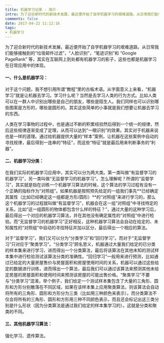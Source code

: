 ```yaml
---
title: 机器学习记录 - 简介
intro: 为了迎合新时代的新技术发展，最近便开始了自学机器学习的艰难道路。从日常我们能够接触到的“垃圾邮件过滤”，“人脸识别”，“笔迹识别”和 “Google PageRank” 等，其实在互联网上到处都有机器学习的影子，这些也都是机器学习在日常应用中的体现。
comments: false
date: 2017-04-22 11:12:16
tags:
- 机器学习
---
```


为了迎合新时代的新技术发展，最近便开始了自学机器学习的艰难道路。从日常我们能够接触到的“垃圾邮件过滤”，“人脸识别”，“笔迹识别”和 “Google PageRank” 等，其实在互联网上到处都有机器学习的影子，这些也都是机器学习在日常应用中的体现。

#### 一、什么是机器学习：

对于这个问题，我不想引用所谓“教程”里的古板术语。从字面意义上来看，“机器学习”就是让机器去学习。学习什么呢？当然是去学习人类的行为方式。比如人类可以在一群人中识别出哪些是自己的朋友，哪些是陌生人。我们同样也可以识别哪些图案是方形的，哪些是圆形的。其实这些简单的小事就是我们想要让机器去学习的东西。

人类在学习事物的过程中，也是通过不断的积累经验然后得到一个统一的规律，然后这些规律逐渐变成了定理，从而可以达到“一眼识别”的效果。其实对于机器来说也是一样的道理。通过给机器提供大量的“样本”案例，让机器在这些案例中自动的寻找规律，最后得到一连串的“特征”，而这些“特征”就是最后用来判断事务的“利器”。

#### 二、机器学习分类：

在我们实际的机器学习应用中，其实可以分为两大类。第一类叫做“有监督学习的机器学习”，另一类叫做“无监督学习的机器学习”。怎么理解呢？所谓的“监督学习”，其实就是指在训练一个机器学习算法的时候，这个算法的学习过程有没有一个正确的指标作为“对照组”。如果机器是按照预先给定的一组我们事先**已经确定其属性（比如已经确定这一组都是方形/圆形）**的“对照组”来进行学习的，那么这个机器学习的过程就叫做“有监督学习”，机器会在这一组“对照组”中寻找特定的关系，比如“这一组圆形的物体都包含什么样的特征？”，通过大量的这种学习后，最后得出一个对应的机器学习算法，并在其他没有确定属性的“对照组”中进行检验。而“无监督学习的机器学习”正好相反，这种机器学习算法会自动在给定的、未知属性的“对照组”中自动的寻找特征并加以区分，最后得出一个相应的算法。

对于“监督学习”，我们又可以分为“分类学习”和“回归学习”。而对于“无监督学习”只对应于“聚类学习”。“分类学习”顾名思义，机器通过大量我们给定的已分类的样本集来进行学习，进而得出一个分类算法，最后将该算法在其他未知的测试样本集中进行检验测试该算法分类的准确性。“回归学习”一般用来进行预测，比如通过已给定的大量房屋售价与房屋面积和房屋使用时间的关系，机器可以通过这些给定的数据进行训练，进而得出一个算法，最后我们可以通过该算法来预测其他未给定房屋的房屋面积和使用时间来预测该房屋的可能出售价格。“聚类学习”不要与“分类学习”混淆，举个例子，我们给定一个测试样本集包含了大量的三角形、圆形和方形分别散落在不同区域，如果在该样本集上应用聚类算法，则该算法会自动将所有的三角形、圆形和方形分为三类（比如用三种颜色来表示）。而分类算法不仅会将所有的三角形、圆形和方形用三种不同颜色表示，而且还会标记出这三类分别是什么形状（因为分类算法是通过我们给定的样本集学习的）。这就是分类和聚类的不同。

#### 三、其他机器学习算法：

强化学习、遗传算法。